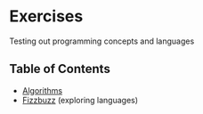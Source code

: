 # Exercises
Testing out programming concepts and languages

## Table of Contents

- [Algorithms](algorithms)
- [Fizzbuzz](fizzbuzz) (exploring languages)
